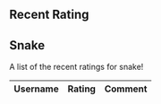 <h2>Recent Rating</h2>

<h2>Snake</h2>
<p>A list of the recent ratings for snake!</p>

<!-- <body> -->
<table>
  <thead>
  <tr>
    <th>Username</th>
    <th>Rating</th>
    <th>Comment</th>
  </tr>
  </thead>
  <tbody id="dataTable">

  </tbody>
</table>

<script>
  // prepare HTML result container for new output
  const addTable = document.getElementById("dataTable");
  // prepare URL's to allow easy switch from deployment and localhost
  //const url = "http://localhost:8086/api/users"
  const url = "https://pythonalflask.tk/api/rating"
  const fetchCreate = url + '/createRating';
  const fetchRead = url + '/ratingList';
  // Load users on page entry
  read();
  // Display User Table, data is fetched from Backend Database
  function read() {
    // prepare fetch options
    const read_options = {
      method: 'GET', // *GET, POST, PUT, DELETE, etc.
      mode: 'cors', // no-cors, *cors, same-origin
      cache: 'default', // *default, no-cache, reload, force-cache, only-if-cached
      credentials: 'omit', // include, *same-origin, omit
      headers: {
        'Content-Type': 'application/json'
      },
    };
    // fetch the data from API
    fetch(fetchRead, read_options)
      // response is a RESTful "promise" on any successful fetch
      .then(response => {
        // check for response errors
        if (response.status !== 200) {
            const errorMsg = 'Database read error: ' + response.status;
            console.log(errorMsg);
            const tr = document.createElement("tr");
            const td = document.createElement("td");
            td.innerHTML = errorMsg;
            tr.appendChild(td);
            addTable.appendChild(tr);
            return;
        }
        // valid response will have json data
        response.json().then(data => {
            console.log(data);
            for (let row in data) {
              console.log(data[row]);
              add_row(data[row]);
            }
        })
    })
    // catch fetch errors (ie ACCESS to server blocked)
    .catch(err => {
      console.error(err);
      const tr = document.createElement("tr");
      const td = document.createElement("td");
      td.innerHTML = err;
      tr.appendChild(td);
      addTable.appendChild(tr);
    });
  }
// create function moved to snake game
  // function create_user(){
  //   //Validate Password (must be 6-20 characters in len)
  //   //verifyPassword("click");
  //   const body = {
  //       username: document.getElementById("user").value,
  //       score: document.getElementById("score_value").value
  //   };
  //   const requestOptions = {
  //       method: 'POST',
  //       body: JSON.stringify(body),
  //       headers: {
  //           "content-type": "application/json",
  //           'Authorization': 'Bearer my-token',
  //       },
  //   };
  //   // URL for Create API
  //   // Fetch API call to the database to create a new user
  //   fetch(fetchCreate, requestOptions)
  //     .then(response => {
  //       // trap error response from Web API
  //       if (response.status !== 200) {
  //         const errorMsg = 'Database create error: ' + response.status;
  //         console.log(errorMsg);
  //         const tr = document.createElement("tr");
  //         const td = document.createElement("td");
  //         td.innerHTML = errorMsg;
  //         tr.appendChild(td);
  //         addTable.appendChild(tr);
  //         return;
  //       }
  //       // response contains valid result
  //       response.json().then(data => {
  //           console.log(data);
  //           //add a table row for the new/created userid
  //           add_row(data);
  //       })
  //   })
  // }
  function add_row(data) {
    const tr = document.createElement("tr");
    const username = document.createElement("td");
    const rating = document.createElement("td");
    const comment = document.createElement("td");
    // obtain data that is specific to the API
    username.innerHTML = data.username; 
    rating.innerHTML = data.rating; 
    // add HTML to container
    tr.appendChild(username);
    tr.appendChild(rating);
    tr.appendChild(comment);
    addTable.appendChild(tr);
  }
// const getScores = () => JSON.parse(localStorage.getItem("recentScores")) || []
// const recentGames = document.getElementById("recentGames");
// getScores().slice(-5).reverse().forEach((s) => {
//     const scoreElement = document.createElement("li")
//     const padL = (nr, len = 2, chr = `0`) => `${nr}`.padStart(2, chr);
//     const dt = new Date(s.date)
//     const str = `${padL(dt.getMonth()+1)}/${padL(dt.getDate())}/${dt.getFullYear()} ${padL(dt.getHours())}:${padL(dt.getMinutes())}:${padL(dt.getSeconds())}`
//     scoreElement.innerHTML = `${str} - <b>${s.username}</b>: ${s.score}`
//     recentGames.appendChild(scoreElement)
// })
</script>
